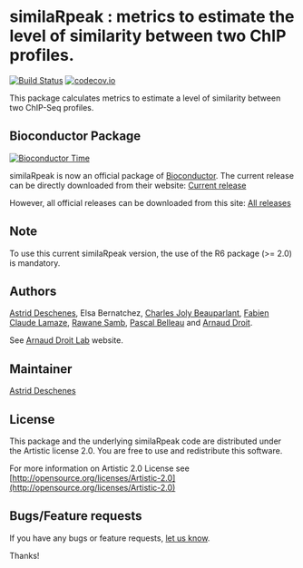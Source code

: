 similaRpeak : metrics to estimate the level of similarity between two ChIP profiles.
=====================

[![Build Status](https://travis-ci.org/adeschen/similaRpeak.svg?branch=master)](https://travis-ci.org/adeschen/similaRpeak)
[![codecov.io](http://codecov.io/github/adeschen/similaRpeak/coverage.svg?branch=master)](http://codecov.io/github/adeschen/similaRpeak?branch=master)

This package calculates metrics to estimate a level of similarity between two 
ChIP-Seq profiles.

## Bioconductor Package ##

[![Bioconductor Time](http://bioconductor.org/shields/years-in-bioc/similaRpeak.svg)](http://bioconductor.org/packages/release/bioc/html/similaRpeak.html "Bioconductor status")

similaRpeak is now an official package of [Bioconductor](http://bioconductor.org/). The current release can be directly downloaded from their website:
[Current release](http://bioconductor.org/packages/release/bioc/html/similaRpeak.html)

However, all official releases can be downloaded from this site:
[All releases](https://github.com/adeschen/similaRpeak/releases)


## Note ##

To use this current similaRpeak version, the use of the R6 package (>= 2.0) is mandatory.


## Authors ##

[Astrid Deschenes](http://ca.linkedin.com/in/astriddeschenes "Astrid Louise Deschenes"), 
Elsa Bernatchez, 
[Charles Joly Beauparlant](http://ca.linkedin.com/pub/charles-joly-beauparlant/89/491/3b3 "Charles Joly Beauparlant"), 
[Fabien Claude Lamaze](http://ca.linkedin.com/in/fabienlamaze/en "Fabien Claude Lamaze"), 
[Rawane Samb](http://ca.linkedin.com/in/rawanesamb "Rawane Samb"), 
[Pascal Belleau](http://ca.linkedin.com/in/pascalbelleau "Pascal Belleau") 
and [Arnaud Droit](http://ca.linkedin.com/in/drarnaud "Arnaud Droit").

See [Arnaud Droit Lab](http://bioinformatique.ulaval.ca/home/ "Arnaud Droit Lab") 
website.

## Maintainer ##

[Astrid Deschenes](http://ca.linkedin.com/in/astriddeschenes "Astrid Louise Deschenes")

## License ##

This package and the underlying similaRpeak code are distributed under the 
Artistic license 2.0. You are free to use and redistribute this software. 

For more information on Artistic 2.0 License see
[http://opensource.org/licenses/Artistic-2.0](http://opensource.org/licenses/Artistic-2.0)

## Bugs/Feature requests ##

If you have any bugs or feature requests, 
[let us know](https://github.com/adeschen/similaRpeak/issues). 

Thanks!

